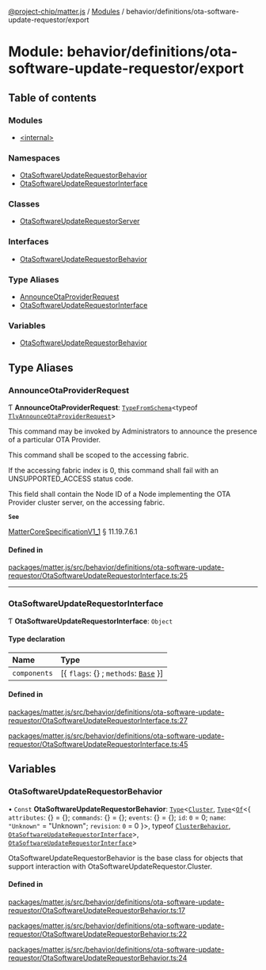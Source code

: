 [@project-chip/matter.js](../README.md) / [Modules](../modules.md) / behavior/definitions/ota-software-update-requestor/export

# Module: behavior/definitions/ota-software-update-requestor/export

## Table of contents

### Modules

- [\<internal\>](behavior_definitions_ota_software_update_requestor_export._internal_.md)

### Namespaces

- [OtaSoftwareUpdateRequestorBehavior](behavior_definitions_ota_software_update_requestor_export.OtaSoftwareUpdateRequestorBehavior.md)
- [OtaSoftwareUpdateRequestorInterface](behavior_definitions_ota_software_update_requestor_export.OtaSoftwareUpdateRequestorInterface.md)

### Classes

- [OtaSoftwareUpdateRequestorServer](../classes/behavior_definitions_ota_software_update_requestor_export.OtaSoftwareUpdateRequestorServer.md)

### Interfaces

- [OtaSoftwareUpdateRequestorBehavior](../interfaces/behavior_definitions_ota_software_update_requestor_export.OtaSoftwareUpdateRequestorBehavior-1.md)

### Type Aliases

- [AnnounceOtaProviderRequest](behavior_definitions_ota_software_update_requestor_export.md#announceotaproviderrequest)
- [OtaSoftwareUpdateRequestorInterface](behavior_definitions_ota_software_update_requestor_export.md#otasoftwareupdaterequestorinterface)

### Variables

- [OtaSoftwareUpdateRequestorBehavior](behavior_definitions_ota_software_update_requestor_export.md#otasoftwareupdaterequestorbehavior)

## Type Aliases

### AnnounceOtaProviderRequest

Ƭ **AnnounceOtaProviderRequest**: [`TypeFromSchema`](tlv_export.md#typefromschema)\<typeof [`TlvAnnounceOtaProviderRequest`](cluster_export.OtaSoftwareUpdateRequestor.md#tlvannounceotaproviderrequest)\>

This command may be invoked by Administrators to announce the presence of a particular OTA Provider.

This command shall be scoped to the accessing fabric.

If the accessing fabric index is 0, this command shall fail with an UNSUPPORTED_ACCESS status code.

This field shall contain the Node ID of a Node implementing the OTA Provider cluster server, on the accessing fabric.

**`See`**

[MatterCoreSpecificationV1_1](../interfaces/spec_export.MatterCoreSpecificationV1_1.md) § 11.19.7.6.1

#### Defined in

[packages/matter.js/src/behavior/definitions/ota-software-update-requestor/OtaSoftwareUpdateRequestorInterface.ts:25](https://github.com/project-chip/matter.js/blob/3adaded6/packages/matter.js/src/behavior/definitions/ota-software-update-requestor/OtaSoftwareUpdateRequestorInterface.ts#L25)

___

### OtaSoftwareUpdateRequestorInterface

Ƭ **OtaSoftwareUpdateRequestorInterface**: `Object`

#### Type declaration

| Name | Type |
| :------ | :------ |
| `components` | [\{ `flags`: {} ; `methods`: [`Base`](../interfaces/behavior_definitions_ota_software_update_requestor_export.OtaSoftwareUpdateRequestorInterface.Base.md)  }] |

#### Defined in

[packages/matter.js/src/behavior/definitions/ota-software-update-requestor/OtaSoftwareUpdateRequestorInterface.ts:27](https://github.com/project-chip/matter.js/blob/3adaded6/packages/matter.js/src/behavior/definitions/ota-software-update-requestor/OtaSoftwareUpdateRequestorInterface.ts#L27)

[packages/matter.js/src/behavior/definitions/ota-software-update-requestor/OtaSoftwareUpdateRequestorInterface.ts:45](https://github.com/project-chip/matter.js/blob/3adaded6/packages/matter.js/src/behavior/definitions/ota-software-update-requestor/OtaSoftwareUpdateRequestorInterface.ts#L45)

## Variables

### OtaSoftwareUpdateRequestorBehavior

• `Const` **OtaSoftwareUpdateRequestorBehavior**: [`Type`](../interfaces/behavior_cluster_export.ClusterBehavior.Type.md)\<[`Cluster`](../interfaces/cluster_export.OtaSoftwareUpdateRequestor.Cluster.md), [`Type`](../interfaces/behavior_cluster_export.ClusterBehavior.Type.md)\<[`Of`](../interfaces/cluster_export.ClusterType.Of.md)\<\{ `attributes`: {} = \{}; `commands`: {} = \{}; `events`: {} = \{}; `id`: ``0`` = 0; `name`: ``"Unknown"`` = "Unknown"; `revision`: ``0`` = 0 }\>, typeof [`ClusterBehavior`](behavior_cluster_export.ClusterBehavior.md), [`OtaSoftwareUpdateRequestorInterface`](behavior_definitions_ota_software_update_requestor_export.md#otasoftwareupdaterequestorinterface)\>, [`OtaSoftwareUpdateRequestorInterface`](behavior_definitions_ota_software_update_requestor_export.md#otasoftwareupdaterequestorinterface)\>

OtaSoftwareUpdateRequestorBehavior is the base class for objects that support interaction with OtaSoftwareUpdateRequestor.Cluster.

#### Defined in

[packages/matter.js/src/behavior/definitions/ota-software-update-requestor/OtaSoftwareUpdateRequestorBehavior.ts:17](https://github.com/project-chip/matter.js/blob/3adaded6/packages/matter.js/src/behavior/definitions/ota-software-update-requestor/OtaSoftwareUpdateRequestorBehavior.ts#L17)

[packages/matter.js/src/behavior/definitions/ota-software-update-requestor/OtaSoftwareUpdateRequestorBehavior.ts:22](https://github.com/project-chip/matter.js/blob/3adaded6/packages/matter.js/src/behavior/definitions/ota-software-update-requestor/OtaSoftwareUpdateRequestorBehavior.ts#L22)

[packages/matter.js/src/behavior/definitions/ota-software-update-requestor/OtaSoftwareUpdateRequestorBehavior.ts:24](https://github.com/project-chip/matter.js/blob/3adaded6/packages/matter.js/src/behavior/definitions/ota-software-update-requestor/OtaSoftwareUpdateRequestorBehavior.ts#L24)
